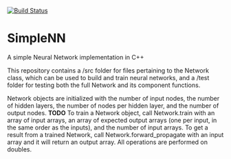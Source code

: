 [![Build Status](https://travis-ci.com/bsakai2000/SimpleNN.svg?branch=master)](https://travis-ci.com/bsakai2000/SimpleNN)
# SimpleNN

A simple Neural Network implementation in C++

This repository contains a /src folder for files pertaining to the Network class, which can be used to build and train neural networks, and a /test folder for testing both the full Network and its component functions. 

Network objects are initialized with the number of input nodes, the number of hidden layers, the number of nodes per hidden layer, and the number of output nodes. **TODO** To train a Network object, call Network.train with an array of input arrays, an array of expected output arrays (one per input, in the same order as the inputs), and the number of input arrays. To get a result from a trained Network, call Network.forward_propagate with an input array and it will return an output array. All operations are performed on doubles.
